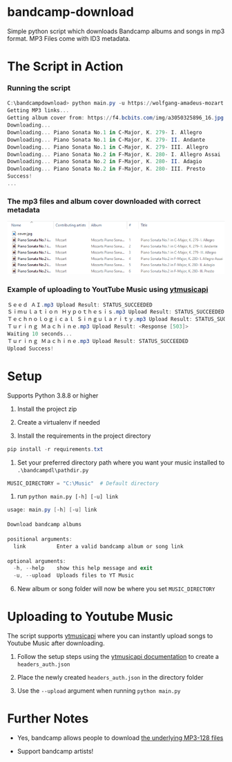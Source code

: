 # bandcamp-download
Simple python script which downloads Bandcamp albums and songs in mp3 format. MP3 Files come with ID3 metadata. 


# The Script in Action
### Running the script
```powershell
C:\bandcampdownload> python main.py -u https://wolfgang-amadeus-mozart.bandcamp.com/album/mozarts-piano-sonatas-vol-1
Getting MP3 links...
Getting album cover from: https://f4.bcbits.com/img/a3050325896_16.jpg
Downloading...
Downloading... Piano Sonata No.1 in C-Major, K. 279- I. Allegro 
Downloading... Piano Sonata No.1 in C-Major, K. 279- II. Andante 
Downloading... Piano Sonata No.1 in C-Major, K. 279- III. Allegro 
Downloading... Piano Sonata No.2 in F-Major, K. 280- I. Allegro Assai 
Downloading... Piano Sonata No.2 in F-Major, K. 280- II. Adagio 
Downloading... Piano Sonata No.2 in F-Major, K. 280- III. Presto 
Success!
...
```

### The mp3 files and album cover downloaded with correct metadata
<img src='images\album.png'></img>



### Example of uploading to YoutTube Music using <a href="https://github.com/sigma67/ytmusicapi">ytmusicapi</a> 
```powershell
Ｓｅｅｄ ＡＩ.mp3 Upload Result: STATUS_SUCCEEDED
Ｓｉｍｕｌａｔｉｏｎ Ｈｙｐｏｔｈｅｓｉｓ.mp3 Upload Result: STATUS_SUCCEEDED
Ｔｅｃｈｎｏｌｏｇｉｃａｌ Ｓｉｎｇｕｌａｒｉｔｙ.mp3 Upload Result: STATUS_SUCCEEDED
Ｔｕｒｉｎｇ Ｍａｃｈｉｎｅ.mp3 Upload Result: <Response [503]>
Waiting 10 seconds...
Ｔｕｒｉｎｇ Ｍａｃｈｉｎｅ.mp3 Upload Result: STATUS_SUCCEEDED
Upload Success!
```

# Setup
Supports Python 3.8.8 or higher

1) Install the project zip 
2) Create a virtualenv if needed

3) Install the requirements in the project directory

```powershell
pip install -r requirements.txt
```

1) Set your preferred directory path where you want your music installed to  `.\bandcampdl\pathdir.py`  

```python
MUSIC_DIRECTORY = "C:\Music"  # Default directory
```

1) run `python main.py [-h] [-u] link` 

```powershell 
usage: main.py [-h] [-u] link

Download bandcamp albums

positional arguments:
  link          Enter a valid bandcamp album or song link

optional arguments:
  -h, --help    show this help message and exit
  -u, --upload  Uploads files to YT Music
```

6) New album or song folder will now be where you set ```MUSIC_DIRECTORY```

# Uploading to Youtube Music
The script supports  <a href="https://github.com/sigma67/ytmusicapi">ytmusicapi</a> where you can instantly upload songs to Youtube Music after downloading.

1) Follow the setup steps using the <a href="https://ytmusicapi.readthedocs.io/en/latest/setup.html">ytmusicapi documentation</a> to create a `headers_auth.json`
  
2) Place the newly created `headers_auth.json` in the directory folder 
   
  
3) Use the `--upload` argument when running `python main.py`

# Further Notes
- Yes, bandcamp allows people to download <a href="https://get.bandcamp.help/hc/en-us/articles/360007902173-I-heard-you-can-steal-music-on-Bandcamp-What-are-you-doing-about-this-">the underlying MP3-128 files</a>

- Support bandcamp artists!

